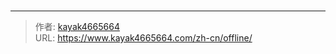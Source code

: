 # 


<!-- You need do nothing for this page. -->


---

> 作者: [kayak4665664](https://github.com/kayak4665664)  
> URL: https://www.kayak4665664.com/zh-cn/offline/  

